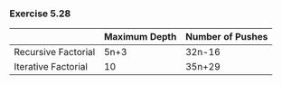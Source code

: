 ### Exercise 5.28
|                     | Maximum Depth  | Number of Pushes |
| ------------------- | -------------  | ---------------- |
| Recursive Factorial | 5n+3           | 32n-16           |
| Iterative Factorial | 10             | 35n+29           |
